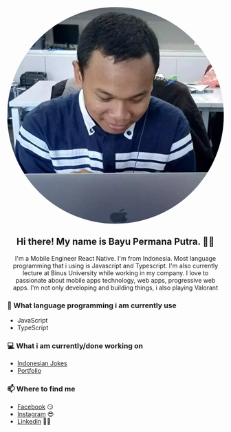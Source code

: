 <!-- ## ![Bayu Permana Putra](assets/profile_picture.jpg) -->
<div style="display: flex; justify-content: center;">
  <img src="assets/profile_picture.webp" style="border-radius: 50%;" alt="Profile Picture" />
</div>

<h2 style="text-align: center;">Hi there! My name is Bayu Permana Putra. 👋🤓</h2>
<p style="text-align: center;">I'm a Mobile Engineer React Native. I'm from Indonesia. Most language programming that i using is Javascript and Typescript. I'm also currently lecture at Binus University while working in my company. I love to passionate about mobile apps technology, web apps, progressive web apps. I'm not only developing and building things, i also playing Valorant</p>

### 📖 What language programming i am currently use

- JavaScript
- TypeScript

### 💻 What i am currently/done working on

- [Indonesian Jokes](https://indonesian-jokes.vercel.app/)
- [Portfolio](https://babaiyu.vercel.app)

### 📫 Where to find me

- [Facebook](https://facebook.com/bayu.permanaputra.94/) 😏
- [Instagram](https://instagram.com/babaiyu/) 😎
- [Linkedin](https://www.linkedin.com/in/bayu-permana-putra-8ba540170/) 👨‍💻
